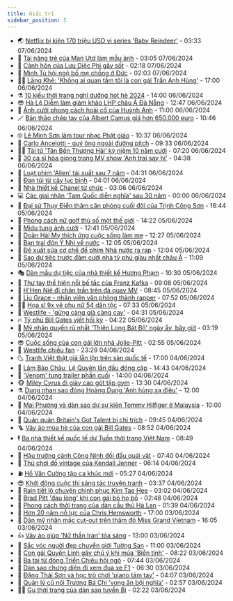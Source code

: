 ```yaml
---
title: Giải trí
sidebar_position: 5
---
```


<!-- vnexpress-giai-tri:START -->
- 🌏 [Netflix bị kiện 170 triệu USD vì series &#39;Baby Reindeer&#39;](https://vnexpress.net/netflix-bi-kien-170-trieu-usd-vi-series-baby-reindeer-4755423.html) - 03:33 07/06/2024
- 💫 [Tài năng trẻ của Man Utd làm mẫu ảnh](https://vnexpress.net/tai-nang-tre-cua-man-utd-lam-mau-anh-4755371.html) - 03:05 07/06/2024
- 🌮 [Cảnh hôn của Lưu Diệc Phi gây sốt](https://vnexpress.net/canh-hon-cua-luu-diec-phi-gay-sot-4755439.html) - 02:18 07/06/2024
- 🧠 [Minh Tú hội ngộ bố mẹ chồng ở Đức](https://vnexpress.net/minh-tu-hoi-ngo-bo-me-chong-o-duc-4754462.html) - 02:03 07/06/2024
- 👨‍🏫 [Lãng Khê: &#39;Không ai quan tâm tôi là con gái Trần Anh Hùng&#39;](https://vnexpress.net/lang-khe-khong-ai-quan-tam-toi-la-con-gai-tran-anh-hung-4754223.html) - 17:00 06/06/2024
- ⚗️ [10 kiểu thời trang nghỉ dưỡng hot hè 2024](https://vnexpress.net/10-kieu-thoi-trang-nghi-duong-hot-he-2024-4755189.html) - 14:00 06/06/2024
- 😎 [Hà Lệ Diễm làm giám khảo LHP châu Á Đà Nẵng](https://vnexpress.net/ha-le-diem-lam-giam-khao-lhp-chau-a-da-nang-4755308.html) - 12:47 06/06/2024
- 🫣 [Ảnh cưới phong cách hoài cổ của Huỳnh Anh](https://vnexpress.net/anh-cuoi-phong-cach-hoai-co-cua-huynh-anh-4755231.html) - 11:00 06/06/2024
- 🪄 [Bản thảo chép tay của Albert Camus giá hơn 650.000 euro](https://vnexpress.net/ban-thao-chep-tay-cua-albert-camus-gia-hon-650-000-euro-4754976.html) - 10:46 06/06/2024
- 🤓 [Lê Minh Sơn làm tour nhạc Phật giáo](https://vnexpress.net/le-minh-son-lam-tour-nhac-phat-giao-4755187.html) - 10:37 06/06/2024
- 🫶 [Carlo Ancelotti - quý ông ngoài đường pitch](https://vnexpress.net/carlo-ancelotti-quy-ong-ngoai-duong-pitch-4754379.html) - 09:33 06/06/2024
- 🧑‍🏫 [Tài tử &#39;Tân Bến Thượng Hải&#39; kỷ niệm 10 năm cưới](https://vnexpress.net/tai-tu-tan-ben-thuong-hai-ky-niem-10-nam-cuoi-4755097.html) - 07:20 06/06/2024
- 🦄 [30 ca sĩ hòa giọng trong MV show &#39;Anh trai say hi&#39;](https://vnexpress.net/30-ca-si-hoa-giong-trong-mv-show-anh-trai-say-hi-4754940.html) - 04:38 06/06/2024
- 💫 [Loạt phim &#39;Alien&#39; tái xuất sau 7 năm](https://vnexpress.net/loat-phim-alien-tai-xuat-sau-7-nam-4754958.html) - 04:31 06/06/2024
- 🎊 [Đan túi từ cây lục bình](https://vnexpress.net/dan-tui-tu-cay-luc-binh-4753830.html) - 04:01 06/06/2024
- 👹 [Nhà thiết kế Chanel từ chức](https://vnexpress.net/nha-thiet-ke-chanel-tu-chuc-4754953.html) - 03:06 06/06/2024
- 💻 [Các giai nhân &#39;Tam Quốc diễn nghĩa&#39; sau 30 năm](https://vnexpress.net/cac-giai-nhan-tam-quoc-dien-nghia-sau-30-nam-4754635.html) - 00:00 06/06/2024
- 🤡 [Đại sứ Thụy Điển thăm căn phòng cuối đời của Trịnh Công Sơn](https://vnexpress.net/dai-su-thuy-dien-tham-can-phong-cuoi-doi-cua-trinh-cong-son-4754807.html) - 16:44 05/06/2024
- 🥰 [Phong cách nữ golf thủ số một thế giới](https://vnexpress.net/phong-cach-nu-golf-thu-so-mot-the-gioi-4754566.html) - 14:22 05/06/2024
- 🚀 [Midu tung ảnh cưới](https://vnexpress.net/midu-tung-anh-cuoi-4753721.html) - 12:41 05/06/2024
- 📝 [Doãn Hải My thích ứng cuộc sống làm mẹ](https://vnexpress.net/doan-hai-my-thich-ung-cuoc-song-lam-me-4754540.html) - 12:27 05/06/2024
- 🐲 [Bạn trai đón Ý Nhi về nước](https://vnexpress.net/ban-trai-don-y-nhi-ve-nuoc-4754814.html) - 12:05 05/06/2024
- 🎃 [Đề xuất sửa cơ chế để phim Nhà nước ra rạp](https://vnexpress.net/de-xuat-sua-co-che-de-phim-nha-nuoc-ra-rap-4754799.html) - 12:04 05/06/2024
- 🤠 [Sao dự tiệc trước đám cưới nhà tỷ phú giàu nhất châu Á](https://vnexpress.net/sao-du-tiec-truoc-dam-cuoi-nha-ty-phu-giau-nhat-chau-a-4754750.html) - 11:09 05/06/2024
- 🎭 [Dàn mẫu dự tiệc của nhà thiết kế Hương Phạm](https://vnexpress.net/dan-mau-du-tiec-cua-nha-thiet-ke-huong-pham-4754790.html) - 10:30 05/06/2024
- 🧰 [Thư tay thể hiện nỗi bế tắc của Franz Kafka](https://vnexpress.net/thu-tay-the-hien-noi-be-tac-cua-franz-kafka-4754513.html) - 09:08 05/06/2024
- 🦍 [H&#39;Hen Niê đi chân trần trên đá quay MV](https://vnexpress.net/h-hen-nie-di-chan-tran-tren-da-quay-mv-4754618.html) - 08:45 05/06/2024
- 🌝 [Liu Grace - nhân viên văn phòng thành rapper](https://vnexpress.net/liu-grace-nhan-vien-van-phong-thanh-rapper-4752617.html) - 07:52 05/06/2024
- 🧑‍💻 [Họa sĩ 9x vẽ phụ nữ 54 dân tộc](https://vnexpress.net/hoa-si-9x-ve-phu-nu-54-dan-toc-4754238.html) - 07:33 05/06/2024
- 🥸 [Westlife - &#39;gừng càng già càng cay&#39;](https://vnexpress.net/westlife-gung-cang-gia-cang-cay-4754533.html) - 04:31 05/06/2024
- 🔥 [Tỷ phú Bill Gates viết hồi ký](https://vnexpress.net/ty-phu-bill-gates-viet-hoi-ky-4754484.html) - 04:22 05/06/2024
- 🐎 [Mỹ nhân quyến rũ nhất &#39;Thiên Long Bát Bộ&#39; ngày ấy, bây giờ](https://vnexpress.net/my-nhan-quyen-ru-nhat-thien-long-bat-bo-ngay-ay-bay-gio-4754276.html) - 03:19 05/06/2024
- 😎 [Cuộc sống của con gái lớn nhà Jolie-Pitt](https://vnexpress.net/cuoc-song-cua-con-gai-lon-nha-jolie-pitt-4753842.html) - 02:55 05/06/2024
- 🦄 [Westlife chiều fan](https://vnexpress.net/westlife-chieu-fan-4754368.html) - 23:29 04/06/2024
- 🌜 [Tranh Việt thật giả lẫn lộn trên sàn quốc tế](https://vnexpress.net/tranh-viet-that-gia-lan-lon-tren-san-quoc-te-4752742.html) - 17:00 04/06/2024
- 🚦 [Lâm Bảo Châu, Lệ Quyên lần đầu đóng cặp](https://vnexpress.net/lam-bao-chau-le-quyen-lan-dau-dong-cap-4754215.html) - 14:43 04/06/2024
- 🧐 [&#39;Venom&#39; tung trailer phần cuối](https://vnexpress.net/venom-tung-trailer-phan-cuoi-4754158.html) - 14:00 04/06/2024
- 🐵 [Miley Cyrus đi giày cao gót tập gym](https://vnexpress.net/miley-cyrus-di-giay-cao-got-tap-gym-4754219.html) - 13:30 04/06/2024
- ⚗️ [Dung nhan sao đóng Hoàng Dung &#39;Anh hùng xạ điêu&#39;](https://vnexpress.net/dung-nhan-sao-dong-hoang-dung-anh-hung-xa-dieu-4754146.html) - 12:00 04/06/2024
- 👺 [Mai Phương và dàn sao dự sự kiện Tommy Hilfiger ở Malaysia](https://vnexpress.net/mai-phuong-va-dan-sao-du-su-kien-tommy-hilfiger-o-malaysia-4753884.html) - 10:00 04/06/2024
- 🌊 [Quán quân Britain&#39;s Got Talent bị chỉ trích](https://vnexpress.net/quan-quan-britain-s-got-talent-bi-chi-trich-4754084.html) - 09:45 04/06/2024
- 🪜 [Váy áo mùa hè của con gái Bill Gates](https://vnexpress.net/vay-ao-mua-he-cua-con-gai-bill-gates-4754076.html) - 08:52 04/06/2024
- 🕴 [Ba nhà thiết kế quốc tế dự Tuần thời trang Việt Nam](https://vnexpress.net/ba-nha-thiet-ke-quoc-te-du-tuan-thoi-trang-viet-nam-4753922.html) - 08:49 04/06/2024
- 💃 [Hậu trường cảnh Công Ninh đối đầu quái vật](https://vnexpress.net/hau-truong-canh-cong-ninh-doi-dau-quai-vat-4754092.html) - 07:40 04/06/2024
- 🦄 [Thú chơi đồ vintage của Kendall Jenner](https://vnexpress.net/thu-choi-do-vintage-cua-kendall-jenner-4751828.html) - 06:14 04/06/2024
- ⛽️ [Hồ Văn Cường tập ca khúc mới](https://vnexpress.net/ho-van-cuong-tap-ca-khuc-moi-4754026.html) - 05:27 04/06/2024
- 😎 [Khởi động cuộc thi sáng tác truyện tranh](https://vnexpress.net/khoi-dong-cuoc-thi-sang-tac-truyen-tranh-4752858.html) - 03:37 04/06/2024
- 🌊 [Rain tiết lộ chuyện chinh phục Kim Tae Hee](https://vnexpress.net/rain-tiet-lo-chuyen-chinh-phuc-kim-tae-hee-4754019.html) - 03:02 04/06/2024
- 🐲 [Brad Pitt &#39;đau lòng&#39; khi con gái bỏ họ bố](https://vnexpress.net/brad-pitt-dau-long-khi-con-gai-bo-ho-bo-4754028.html) - 02:48 04/06/2024
- 💂 [Phong cách thời trang của dàn cầu thủ Hà Lan](https://vnexpress.net/phong-cach-thoi-trang-cua-dan-cau-thu-ha-lan-4753297.html) - 01:39 04/06/2024
- 🙉 [Hơn 20 năm nỗ lực của Chris Hemsworth](https://vnexpress.net/hon-20-nam-no-luc-cua-chris-hemsworth-4753354.html) - 17:00 03/06/2024
- 💪 [Dàn mỹ nhân mặc cut-out trên thảm đỏ Miss Grand Vietnam](https://vnexpress.net/dan-my-nhan-mac-cut-out-tren-tham-do-miss-grand-vietnam-4753905.html) - 16:05 03/06/2024
- 👍 [Váy áo giúp &#39;Nữ thần Iran&#39; tỏa sáng](https://vnexpress.net/vay-ao-giup-nu-than-iran-toa-sang-4752531.html) - 13:00 03/06/2024
- 💪 [Sắc vóc người đẹp chuyển giới Tường San](https://vnexpress.net/sac-voc-nguoi-dep-chuyen-gioi-tuong-san-4753274.html) - 11:00 03/06/2024
- 💄 [Con gái Quyền Linh gây chú ý khi múa &#39;Biển tình&#39;](https://vnexpress.net/con-gai-quyen-linh-gay-chu-y-khi-mua-bien-tinh-4753683.html) - 08:22 03/06/2024
- 🦩 [Ba tài tử đóng Triển Chiêu hội ngộ](https://vnexpress.net/ba-tai-tu-dong-trien-chieu-hoi-ngo-4753728.html) - 07:44 03/06/2024
- 🥸 [Dàn sao chưng diện đi xem đua xe F1](https://vnexpress.net/dan-sao-chung-dien-di-xem-dua-xe-f1-4753597.html) - 06:30 03/06/2024
- 🧰 [Đặng Thái Sơn và học trò chơi &#39;piano tám tay&#39;](https://vnexpress.net/dang-thai-son-va-hoc-tro-choi-piano-tam-tay-4753633.html) - 04:07 03/06/2024
- 💼 [Quản lý cũ nói Trương Bá Chi &#39;vong ân bội nghĩa&#39;](https://vnexpress.net/quan-ly-cu-noi-truong-ba-chi-vong-an-boi-nghia-4753567.html) - 02:57 03/06/2024
- 🧑‍💻 [Gu thời trang của dàn sao tuyển Bỉ](https://vnexpress.net/gu-thoi-trang-cua-dan-sao-tuyen-bi-4753245.html) - 02:22 03/06/2024<!-- vnexpress-giai-tri:END -->
